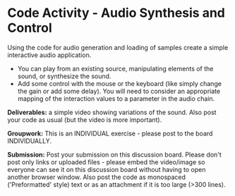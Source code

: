 # Code Activity - Audio Synthesis and Control

Using the code for audio generation and loading of samples create a simple
interactive audio application.

- You can play from an existing source, manipulating elements of the sound, or
  synthesize the sound.
- Add some control with the mouse or the keyboard (like simply change the gain
  or add some delay). You will need to consider an appropriate mapping of the
  interaction values to a parameter in the audio chain.

**Deliverables:** a simple video showing variations of the sound. Also post
your code as usual (but the video is more important).

**Groupwork:** This is an INDIVIDUAL exercise - please post to the board
INDIVIDUALLY.

**Submission:** Post your submission on this discussion board. Please don't post
only links or uploaded files - please embed the video/image so everyone can see
it on this discussion board without having to open another browser window. Also
post the code as monospaced ('Preformatted' style) text or as an attachment if
it is too large (>300 lines).
